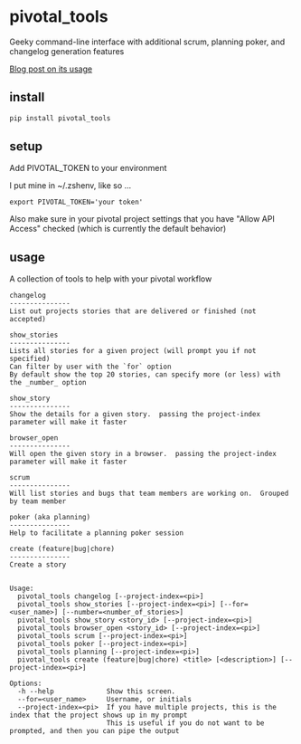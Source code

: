pivotal_tools
=============

Geeky command-line interface with additional scrum, planning poker, and changelog generation features

[Blog post on its usage](http://jtushman.github.io/blog/2013/08/15/introducing-pivotal-tools/)


install
-------

```bash
pip install pivotal_tools
```


setup
-----
Add PIVOTAL_TOKEN to your environment

I put mine in ~/.zshenv, like so ...

`export PIVOTAL_TOKEN='your token'`

Also make sure in your pivotal project settings that you have "Allow API Access" checked (which is currently the default behavior)

usage
-----

A collection of tools to help with your pivotal workflow

```
changelog
---------------
List out projects stories that are delivered or finished (not accepted)

show_stories
---------------
Lists all stories for a given project (will prompt you if not specified)
Can filter by user with the `for` option
By default show the top 20 stories, can specify more (or less) with the _number_ option

show_story
---------------
Show the details for a given story.  passing the project-index parameter will make it faster

browser_open
---------------
Will open the given story in a browser.  passing the project-index parameter will make it faster

scrum
---------------
Will list stories and bugs that team members are working on.  Grouped by team member

poker (aka planning)
---------------
Help to facilitate a planning poker session

create (feature|bug|chore)
---------------
Create a story


Usage:
  pivotal_tools changelog [--project-index=<pi>]
  pivotal_tools show_stories [--project-index=<pi>] [--for=<user_name>] [--number=<number_of_stories>]
  pivotal_tools show_story <story_id> [--project-index=<pi>]
  pivotal_tools browser_open <story_id> [--project-index=<pi>]
  pivotal_tools scrum [--project-index=<pi>]
  pivotal_tools poker [--project-index=<pi>]
  pivotal_tools planning [--project-index=<pi>]
  pivotal_tools create (feature|bug|chore) <title> [<description>] [--project-index=<pi>]

Options:
  -h --help             Show this screen.
  --for=<user_name>     Username, or initials
  --project-index=<pi>  If you have multiple projects, this is the index that the project shows up in my prompt
                        This is useful if you do not want to be prompted, and then you can pipe the output
```

